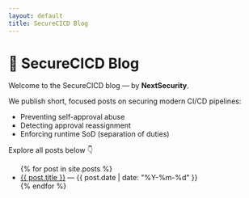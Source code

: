 ```yaml
---
layout: default
title: SecureCICD Blog
---
```


# 🧠 SecureCICD Blog

Welcome to the SecureCICD blog — by **NextSecurity**.

We publish short, focused posts on securing modern CI/CD pipelines:
- Preventing self-approval abuse
- Detecting approval reassignment
- Enforcing runtime SoD (separation of duties)

Explore all posts below 👇

<ul>
{% for post in site.posts %}
  <li>
    <a href="{{ post.url }}">{{ post.title }}</a> — {{ post.date | date: "%Y-%m-%d" }}
  </li>
{% endfor %}
</ul>
